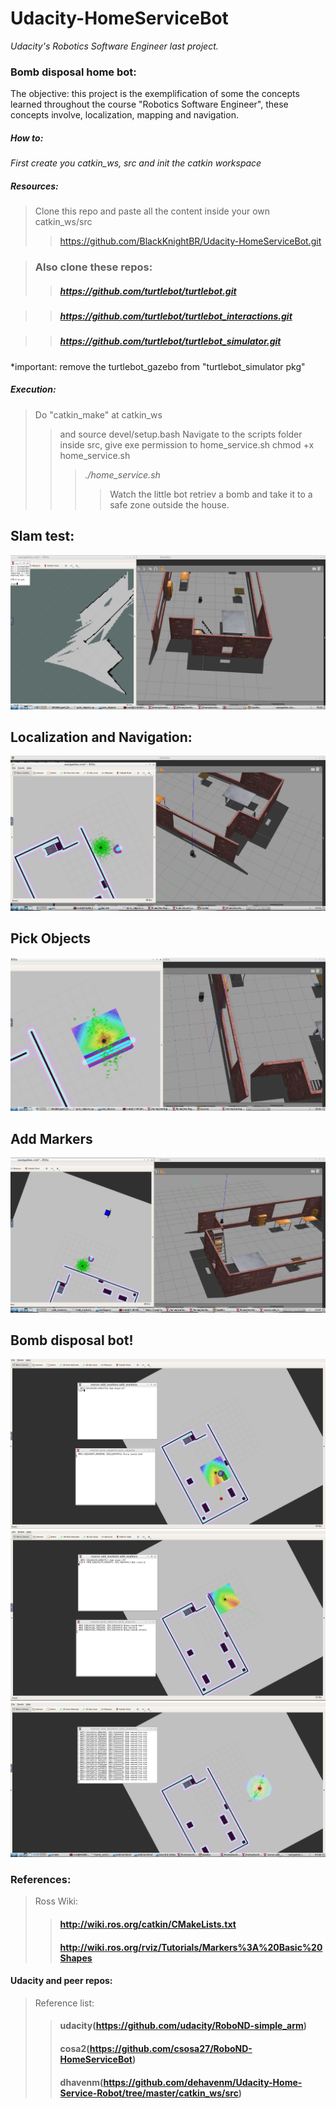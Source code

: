 # Udacity-HomeServiceBot
*Udacity's Robotics Software Engineer last project.*

### Bomb disposal home bot:

The objective: this project is the exemplification of some the concepts learned throughout the course "Robotics Software Engineer", these concepts involve, localization, mapping and navigation.

##### How to:
  *First create you catkin_ws, src and init the catkin workspace*
  
  ##### Resources:
  > Clone this repo and paste all the content inside your own catkin_ws/src
  >> https://github.com/BlackKnightBR/Udacity-HomeServiceBot.git
  
  > ### Also clone these repos:
  >> ##### https://github.com/turtlebot/turtlebot.git

 >> ##### https://github.com/turtlebot/turtlebot_interactions.git 

 >> ##### https://github.com/turtlebot/turtlebot_simulator.git
 
 *important: remove the turtlebot_gazebo from "turtlebot_simulator pkg"
 
##### Execution:
 > Do "catkin_make" at catkin_ws
 >> and source devel/setup.bash
 >Navigate to the scripts folder inside src, give exe permission to home_service.sh
 >> chmod +x home_service.sh
 >>> *./home_service.sh*
 >>>> Watch the little bot retriev a bomb and take it to a safe zone outside the house.

## Slam test:

![My large image](_images/testSlam.png)

## Localization and Navigation:

![My large image](_images/Navigation.png)

## Pick Objects

![My large image](_images/pickObjects.png)

## Add Markers

![My large image](_images/addMarkers.png)

## Bomb disposal bot!

![My large image](_images/homeService.png)
![My large image](_images/homeServiceGoing.png)
![My large image](_images/homeServiceDone.png)


### References:
> Ross Wiki:
>> #### http://wiki.ros.org/catkin/CMakeLists.txt
>> #### http://wiki.ros.org/rviz/Tutorials/Markers%3A%20Basic%20Shapes
#### Udacity and peer repos: 
> Reference list:
>> #### udacity(https://github.com/udacity/RoboND-simple_arm) 
>> #### cosa2(https://github.com/csosa27/RoboND-HomeServiceBot)
>> #### dhavenm(https://github.com/dehavenm/Udacity-Home-Service-Robot/tree/master/catkin_ws/src)

